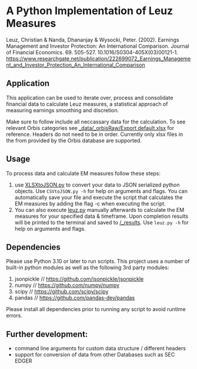 # A Python Implementation of Leuz Measures
Leuz, Christian & Nanda, Dhananjay & Wysocki, Peter. (2002). Earnings Management and Investor Protection: An International Comparison. Journal of Financial Economics. 69. 505-527. 10.1016/S0304-405X(03)00121-1. 
https://www.researchgate.net/publication/222699072_Earnings_Management_and_Investor_Protection_An_International_Comparison

## Application
This application can be used to iterate over, process and consolidate financial data to calculate Leuz measures, a statistical approach of measuring earnings smoothing and discretion.

Make sure to follow include all neccassary data for the calculation. To see relevant Orbis categories see [_data/_orbisRaw/Export default.xlsx](./_data/_orbisRaw/Export%20default.xlsx) for reference. Headers do not need to be in order. Currently only xlsx files in the from provided by the Orbis database are supported.

## Usage
To process data and calculate EM measures follow these steps:
  1. use [XLSXtoJSON.py](XLSXtoJSON.py) to convert your data to JSON serialized python objects. Use `CSVtoJSON.py -h` for help on arguments and flags. You can automatically save your file and execute the script that calculates the EM measures by adding the flag -c when executing the script. 
  2. You can also execute [leuz.py](leuz.py) manually afterwards to calculate the EM measures for your specified data & timeframe. Upon completion results will be printed to the terminal and saved to [/_results](/_results). Use `leuz.py -h` for help on arguments and flags.
  
## Dependencies
Please use Python 3.10 or later to run scripts.
This project uses a number of built-in python modules as well as the following 3rd party modules:
  1. jsonpickle // https://github.com/jsonpickle/jsonpickle
  2. numpy // https://github.com/numpy/numpy
  3. scipy // https://github.com/scipy/scipy
  4. pandas // https://github.com/pandas-dev/pandas

Please install all dependencies prior to running any script to avoid runtime errors.

## Further development:
- command line arguments for custom data structure / different headers
- support for conversion of data from other Databases such as SEC EDGER

